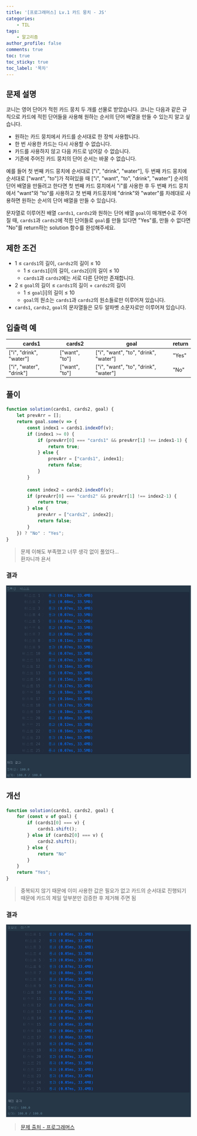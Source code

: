 ```yaml
---
title: '[프로그래머스] Lv.1 카드 뭉치 - JS'
categories:
    - TIL
tags:
    - 알고리즘
author_profile: false
comments: true
toc: true
toc_sticky: true
toc_label: '목차'
---
```


## 문제 설명
코니는 영어 단어가 적힌 카드 뭉치 두 개를 선물로 받았습니다. 코니는 다음과 같은 규칙으로 카드에 적힌 단어들을 사용해 원하는 순서의 단어 배열을 만들 수 있는지 알고 싶습니다.

* 원하는 카드 뭉치에서 카드를 순서대로 한 장씩 사용합니다.
* 한 번 사용한 카드는 다시 사용할 수 없습니다.
* 카드를 사용하지 않고 다음 카드로 넘어갈 수 없습니다.
* 기존에 주어진 카드 뭉치의 단어 순서는 바꿀 수 없습니다.  

예를 들어 첫 번째 카드 뭉치에 순서대로 ["i", "drink", "water"], 두 번째 카드 뭉치에 순서대로 ["want", "to"]가 적혀있을 때 ["i", "want", "to", "drink", "water"] 순서의 단어 배열을 만들려고 한다면 첫 번째 카드 뭉치에서 "i"를 사용한 후 두 번째 카드 뭉치에서 "want"와 "to"를 사용하고 첫 번째 카드뭉치에 "drink"와 "water"를 차례대로 사용하면 원하는 순서의 단어 배열을 만들 수 있습니다.

문자열로 이루어진 배열 `cards1`, `cards2`와 원하는 단어 배열 `goal`이 매개변수로 주어질 때, `cards1`과 `cards2`에 적힌 단어들로 `goal`를 만들 있다면 "Yes"를, 만들 수 없다면 "No"를 return하는 solution 함수를 완성해주세요.

## 제한 조건
* 1 ≤ `cards1`의 길이, `cards2`의 길이 ≤ 10
  * 1 ≤ `cards1`[i]의 길이, `cards2`[i]의 길이 ≤ 10
  * `cards1`과 `cards2`에는 서로 다른 단어만 존재합니다.
* 2 ≤ `goal`의 길이 ≤ `cards1`의 길이 + `cards2`의 길이
  * 1 ≤ `goal`[i]의 길이 ≤ 10
  * `goal`의 원소는 `cards1`과 `cards2`의 원소들로만 이루어져 있습니다.
* `cards1`, `cards2`, `goal`의 문자열들은 모두 알파벳 소문자로만 이루어져 있습니다.

## 입출력 예

| cards1                  | cards2         | goal                                  | return |
|-------------------------|----------------|---------------------------------------|--------|
| ["i", "drink", "water"] | ["want", "to"] | ["i", "want", "to", "drink", "water"] | "Yes"  |
| ["i", "water", "drink"] | ["want", "to"] | ["i", "want", "to", "drink", "water"] | "No"   |

## 풀이
```javascript
function solution(cards1, cards2, goal) {
    let prevArr = [];
    return goal.some(v => {
        const index1 = cards1.indexOf(v);
        if (index1 >= 0) {
            if (prevArr[0] === "cards1" && prevArr[1] !== index1-1) {
                return true;
            } else {
                prevArr = ["cards1", index1];   
                return false;
            }
        }
        
        const index2 = cards2.indexOf(v);
        if (prevArr[0] === "cards2" && prevArr[1] !== index2-1) {
            return true;
        } else {
            prevArr = ["cards2", index2];
            return false;
        }
    }) ? "No" : "Yes";
}
```
> 문제 이해도 부족했고 너무 생각 없이 풀었다...  
> 환자니까 욘서

### 결과
![result1](/assets/images/2023/09/04/algorithm-51-result1.png)

## 개선
```javascript
function solution(cards1, cards2, goal) {
    for (const v of goal) {
        if (cards1[0] === v) {
            cards1.shift();
        } else if (cards2[0] === v) {
            cards2.shift();
        } else {
            return "No"
        }
    }
    return "Yes";
}
```
> 중복되지 않기 때문에 이미 사용한 값은 필요가 없고 카드의 순서대로 진행되기 때문에 카드의 제일 앞부분만 검증한 후 제거해 주면 됨 

### 결과
![result1](/assets/images/2023/09/04/algorithm-51-result2.png)

>[문제 출처 - 프로그래머스](https://school.programmers.co.kr/learn/courses/30/lessons/159994)